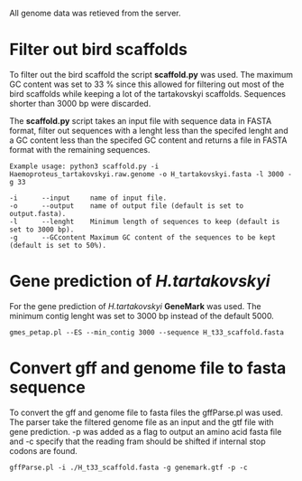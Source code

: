All genome data was retieved from the server.

# Filter out bird scaffolds
To filter out the bird scaffold the script **scaffold.py** was used.
The maximum GC content was set to 33 % since this allowed for filtering out most of the bird scaffolds while keeping a lot of the tartakovskyi scaffolds. Sequences shorter than 3000 bp were discarded.

The **scaffold.py** script takes an input file with sequence data in FASTA format, filter out sequences with a lenght less than the specifed lenght and a GC content less than the specifed GC content and returns a file in FASTA format with the remaining sequences.

    Example usage: python3 scaffold.py -i Haemoproteus_tartakovskyi.raw.genome -o H_tartakovskyi.fasta -l 3000 -g 33

    -i      --input     name of input file.
    -o      --output    name of output file (default is set to output.fasta).
    -l      --lenght    Minimum length of sequences to keep (default is set to 3000 bp).
    -g      --GCcontent Maximum GC content of the sequences to be kept (default is set to 50%).

# Gene prediction of *H.tartakovskyi*
For the gene prediction of *H.tartakovskyi* **GeneMark** was used. The minimum contig lenght was set to 3000 bp instead of the default 5000.

    gmes_petap.pl --ES --min_contig 3000 --sequence H_t33_scaffold.fasta

# Convert gff and genome file to fasta sequence
To convert the gff and genome file to fasta files the gffParse.pl was used. The parser take the filtered genome file as an input and the gtf file with gene prediction. -p was added as a flag to output an amino acid fasta file and -c specify that the reading fram should be shifted if internal stop codons are found.
    
    gffParse.pl -i ./H_t33_scaffold.fasta -g genemark.gtf -p -c